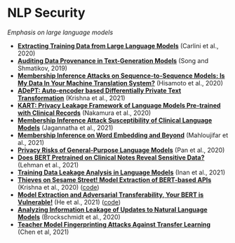 # NLP Security 

*Emphasis on large language models*

- [**Extracting Training Data from Large Language Models**](https://arxiv.org/abs/2012.07805) (Carlini et al., 2020)
- [**Auditing Data Provenance in Text-Generation Models**](https://dl.acm.org/doi/pdf/10.1145/3292500.3330885) (Song and Shmatikov, 2019)
- [**Membership Inference Attacks on Sequence-to-Sequence Models: Is My Data In Your Machine Translation System?**](https://www.mitpressjournals.org/doi/full/10.1162/tacl_a_00299) (Hisamoto et al., 2020) 
- [**ADePT: Auto-encoder based Differentially Private Text Transformation**](https://arxiv.org/abs/2102.01502) (Krishna et al., 2021)
- [**KART: Privacy Leakage Framework of Language Models Pre-trained with Clinical Records**](https://arxiv.org/abs/2101.00036) (Nakamura et al., 2020)
- [**Membership Inference Attack Susceptibility of Clinical Language Models**](https://arxiv.org/abs/2104.08305) (Jagannatha et al., 2021)
- [**Membership Inference on Word Embedding and Beyond**](https://arxiv.org/abs/2106.11384) (Mahloujifar et al., 2021)
- [**Privacy Risks of General-Purpose Language Models**](https://www.researchgate.net/profile/Xudong_Pan3/publication/340965355_Privacy_Risks_of_General-Purpose_Language_Models/links/5ea7ca55a6fdccd7945b6a7d/Privacy-Risks-of-General-Purpose-Language-Models.pdf) (Pan et al., 2020)
- [**Does BERT Pretrained on Clinical Notes Reveal Sensitive Data?**](https://arxiv.org/abs/2104.07762) (Lehman et al., 2021)
- [**Training Data Leakage Analysis in Language Models**](https://arxiv.org/abs/2101.05405) (Inan et al., 2021)
- [**Thieves on Sesame Street! Model Extraction of BERT-based APIs**](https://openreview.net/attachment?id=Byl5NREFDr&name=original_pdf) (Krishna et al., 2020) ([code](https://github.com/google-research/language/tree/master/language/bert_extraction))
- [**Model Extraction and Adversarial Transferability, Your BERT is Vulnerable!**](https://arxiv.org/abs/2103.10013) (He et al., 2021) ([code](https://github.com/xlhex/extract_and_transfer))
- [**Analyzing Information Leakage of Updates to Natural Language Models**](https://arxiv.org/abs/1912.07942) (Brockschmidt et al., 2020)
- [**Teacher Model Fingerprinting Attacks Against Transfer Learning**](https://arxiv.org/abs/2106.12478) (Chen et al, 2021)
